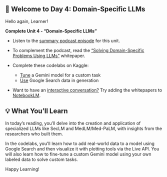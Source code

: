 🎒 Welcome to Day 4: Domain-Specific LLMs
---

Hello again, Learner!

**Complete Unit 4 - “Domain-Specific LLMs”**

- Listen to the [summary podcast episode](https://www.youtube.com/watch?v=MWqspvVvNzA&list=PLqFaTIg4myu_yKJpvF8WE2JfaG5kGuvoE&index=7) for this unit.
- To complement the podcast, read the [“Solving Domain-Specific Problems Using LLMs”](https://drive.google.com/file/d/17oA0s8yh8xNZ5ZKiM7cR3lPFlRO-P02a/view) whitepaper.

- Complete these codelabs on Kaggle:
   - [Tune](https://www.kaggle.com/code/markishere/day-4-fine-tuning-a-custom-model) a Gemini model for a custom task
   - [Use](https://www.kaggle.com/code/markishere/day-4-google-search-grounding) Google Search data in generation
     
- Want to have an [interactive conversation?](https://support.google.com/notebooklm/answer/15731776?hl=en&ref_topic=14272601&sjid=16012842710481496794-EU) Try adding the whitepapers to [NotebookLM](https://notebooklm.google.com/).

  
💡 What You’ll Learn
---

In today’s reading, you’ll delve into the creation and application of specialized LLMs like SecLM and MedLM/Med-PaLM, with insights from the researchers who built them.

In the codelabs, you'll learn how to add real-world data to a model using Google Search and then visualize it with plotting tools via the Live API. You will also learn how to fine-tune a custom Gemini model using your own labeled data to solve custom tasks.


Happy Learning!

